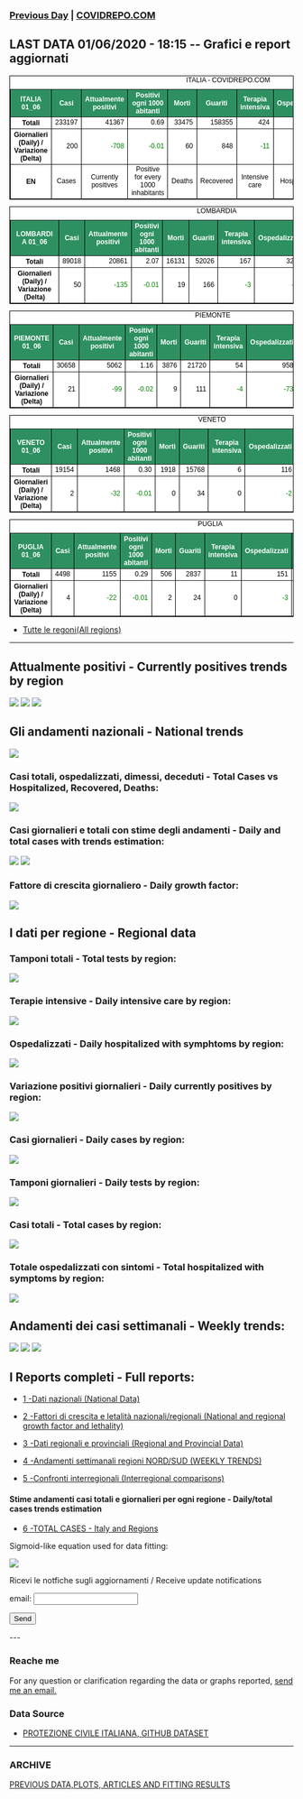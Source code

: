 <!-- start -->
### [Previous Day](/index_31_05.md) | <a href="https://marcelchiarello.github.io/showdata/">COVIDREPO.COM</a>
## LAST DATA 01/06/2020 - 18:15 -- Grafici e report aggiornati

<table style=" color:black; font-size:12; font-family:arial; text-align:center; " cellpadding="2.5" cellspacing="0" border="1" bordercolor="black" bgcolor="#FFFFFF">
<caption>ITALIA - COVIDREPO.COM</caption>
<tr style="color:#FFFFFF;background:#2E9061">
<th>ITALIA 01_06</th>
<th>Casi</th>
<th>Attualmente positivi</th>
<th>Positivi ogni 1000 abitanti</th>
<th>Morti</th>
<th>Guariti</th>
<th>Terapia intensiva</th>
<th>Ospedalizzati</th>
<th>Ricoverati con sintomi</th>
<th>Isolamento domiciliare</th>
<th>Tamponi</th>
</tr>
<tr>
<th>Totali</th>
<td align="right"> 233197</td>
<td align="right"> 41367</td>
<td align="right"> 0.69</td>
<td align="right"> 33475</td>
<td align="right"> 158355</td>
<td align="right"> 424</td>
<td align="right"> 6523</td>
<td align="right"> 6099</td>
<td align="right"> 34844</td>
<td align="right"> 3910133</td>
</tr>
<tr>
<th>Giornalieri (Daily) / Variazione (Delta)</th>
<td align="right"> 200</td>
<td align="right" style=" color:green; "> -708</td>
<td align="right" style=" color:green; "> -0.01</td>
<td align="right"> 60</td>
<td align="right"> 848</td>
<td align="right" style=" color:green; "> -11</td>
<td align="right" style=" color:green; "> -299</td>
<td align="right" style=" color:green; "> -288</td>
<td align="right" style=" color:green; "> -409</td>
<td align="right"> 31394</td>
</tr>
<tr>
<th>EN</th>
<td>Cases</td>
<td>Currently positives</td>
<td>Positive for every 1000 inhabitants</td>
<td>Deaths</td>
<td>Recovered</td>
<td>Intensive care</td>
<td>Hospitalized</td>
<td>Hospitalized with symptoms</td>
<td>Home isolation</td>
<td>Tests</td>
</tr>
</table>

<table style=" color:black; font-size:12; font-family:arial; text-align:center; " cellpadding="2.5" cellspacing="0" border="1" bordercolor="black" bgcolor="#FFFFFF">
<caption>LOMBARDIA</caption>
<tr style="color:#FFFFFF;background:#2E9061">
<th>LOMBARDIA 01_06</th>
<th>Casi</th>
<th>Attualmente positivi</th>
<th>Positivi ogni 1000 abitanti</th>
<th>Morti</th>
<th>Guariti</th>
<th>Terapia intensiva</th>
<th>Ospedalizzati</th>
<th>Ricoverati con sintomi</th>
<th>Isolamento domiciliare</th>
<th>Tamponi</th>
</tr>
<tr>
<th>Totali</th>
<td align="right"> 89018</td>
<td align="right"> 20861</td>
<td align="right"> 2.07</td>
<td align="right"> 16131</td>
<td align="right"> 52026</td>
<td align="right"> 167</td>
<td align="right"> 3252</td>
<td align="right"> 3085</td>
<td align="right"> 17609</td>
<td align="right"> 757446</td>
</tr>
<tr>
<th>Giornalieri (Daily) / Variazione (Delta)</th>
<td align="right"> 50</td>
<td align="right" style=" color:green; "> -135</td>
<td align="right" style=" color:green; "> -0.01</td>
<td align="right"> 19</td>
<td align="right"> 166</td>
<td align="right" style=" color:green; "> -3</td>
<td align="right" style=" color:green; "> -49</td>
<td align="right" style=" color:green; "> -46</td>
<td align="right" style=" color:green; "> -86</td>
<td align="right"> 3572</td>
</tr>
</table>

<table style=" color:black; font-size:12; font-family:arial; text-align:center; " cellpadding="2.5" cellspacing="0" border="1" bordercolor="black" bgcolor="#FFFFFF">
<caption>PIEMONTE</caption>
<tr style="color:#FFFFFF;background:#2E9061">
<th>PIEMONTE 01_06</th>
<th>Casi</th>
<th>Attualmente positivi</th>
<th>Positivi ogni 1000 abitanti</th>
<th>Morti</th>
<th>Guariti</th>
<th>Terapia intensiva</th>
<th>Ospedalizzati</th>
<th>Ricoverati con sintomi</th>
<th>Isolamento domiciliare</th>
<th>Tamponi</th>
</tr>
<tr>
<th>Totali</th>
<td align="right"> 30658</td>
<td align="right"> 5062</td>
<td align="right"> 1.16</td>
<td align="right"> 3876</td>
<td align="right"> 21720</td>
<td align="right"> 54</td>
<td align="right"> 958</td>
<td align="right"> 904</td>
<td align="right"> 4104</td>
<td align="right"> 321476</td>
</tr>
<tr>
<th>Giornalieri (Daily) / Variazione (Delta)</th>
<td align="right"> 21</td>
<td align="right" style=" color:green; "> -99</td>
<td align="right" style=" color:green; "> -0.02</td>
<td align="right"> 9</td>
<td align="right"> 111</td>
<td align="right" style=" color:green; "> -4</td>
<td align="right" style=" color:green; "> -73</td>
<td align="right" style=" color:green; "> -69</td>
<td align="right" style=" color:green; "> -26</td>
<td align="right"> 2343</td>
</tr>
</table>

<table style=" color:black; font-size:12; font-family:arial; text-align:center; " cellpadding="2.5" cellspacing="0" border="1" bordercolor="black" bgcolor="#FFFFFF">
<caption>VENETO</caption>
<tr style="color:#FFFFFF;background:#2E9061">
<th>VENETO 01_06</th>
<th>Casi</th>
<th>Attualmente positivi</th>
<th>Positivi ogni 1000 abitanti</th>
<th>Morti</th>
<th>Guariti</th>
<th>Terapia intensiva</th>
<th>Ospedalizzati</th>
<th>Ricoverati con sintomi</th>
<th>Isolamento domiciliare</th>
<th>Tamponi</th>
</tr>
<tr>
<th>Totali</th>
<td align="right"> 19154</td>
<td align="right"> 1468</td>
<td align="right"> 0.30</td>
<td align="right"> 1918</td>
<td align="right"> 15768</td>
<td align="right"> 6</td>
<td align="right"> 116</td>
<td align="right"> 110</td>
<td align="right"> 1352</td>
<td align="right"> 675934</td>
</tr>
<tr>
<th>Giornalieri (Daily) / Variazione (Delta)</th>
<td align="right"> 2</td>
<td align="right" style=" color:green; "> -32</td>
<td align="right" style=" color:green; "> -0.01</td>
<td align="right"> 0</td>
<td align="right"> 34</td>
<td align="right"> 0</td>
<td align="right" style=" color:green; "> -2</td>
<td align="right" style=" color:green; "> -2</td>
<td align="right" style=" color:green; "> -30</td>
<td align="right"> 6166</td>
</tr>
</table>

<table style=" color:black; font-size:12; font-family:arial; text-align:center; " cellpadding="2.5" cellspacing="0" border="1" bordercolor="black" bgcolor="#FFFFFF">
<caption>PUGLIA</caption>
<tr style="color:#FFFFFF;background:#2E9061">
<th>PUGLIA 01_06</th>
<th>Casi</th>
<th>Attualmente positivi</th>
<th>Positivi ogni 1000 abitanti</th>
<th>Morti</th>
<th>Guariti</th>
<th>Terapia intensiva</th>
<th>Ospedalizzati</th>
<th>Ricoverati con sintomi</th>
<th>Isolamento domiciliare</th>
<th>Tamponi</th>
</tr>
<tr>
<th>Totali</th>
<td align="right"> 4498</td>
<td align="right"> 1155</td>
<td align="right"> 0.29</td>
<td align="right"> 506</td>
<td align="right"> 2837</td>
<td align="right"> 11</td>
<td align="right"> 151</td>
<td align="right"> 140</td>
<td align="right"> 1004</td>
<td align="right"> 119650</td>
</tr>
<tr>
<th>Giornalieri (Daily) / Variazione (Delta)</th>
<td align="right"> 4</td>
<td align="right" style=" color:green; "> -22</td>
<td align="right" style=" color:green; "> -0.01</td>
<td align="right"> 2</td>
<td align="right"> 24</td>
<td align="right"> 0</td>
<td align="right" style=" color:green; "> -3</td>
<td align="right" style=" color:green; "> -3</td>
<td align="right" style=" color:green; "> -19</td>
<td align="right"> 998</td>
</tr>
</table>

- [Tutte le regoni(All regions)](/Tables/regionsTable_01_06.md)

---

## Attualmente positivi - Currently positives trends by region
<img src="https://covidrepo.com/RUN_01_06/RUN4/RUN_INTEREGION_16.png">
<img src="https://covidrepo.com/RUN_01_06/RUN4/RUN_INTEREGION_17.png">
<img src="https://covidrepo.com/RUN_01_06/RUN4/RUN_INTEREGION_18.png">

## Gli andamenti nazionali - National trends
<img src="https://marcelchiarello.github.io/showdata/RUN_01_06/RUN0/RUN_DATA_ITALIA_01.png">

### Casi totali, ospedalizzati, dimessi, deceduti - Total Cases vs Hospitalized, Recovered, Deaths:
<img src="https://marcelchiarello.github.io/showdata/RUN_01_06/RUN0/RUN_DATA_ITALIA_02.png">

### Casi giornalieri e totali con stime degli andamenti - Daily and total cases with trends estimation:
<img src="https://marcelchiarello.github.io/showdata/RUN_01_06/RUN1/RUN_DATA_FIT_TOTAL_CASES_ITALY_REGIONS_01.png">
<img src="https://marcelchiarello.github.io/showdata/RUN_01_06/RUN1/RUN_DATA_FIT_TOTAL_CASES_ITALY_REGIONS_02.png">

### Fattore di crescita giornaliero - Daily growth factor:
<img src="https://marcelchiarello.github.io/showdata/RUN_01_06/RUN6/RUN_FACTORS_01.png">

## I dati per regione - Regional data

### Tamponi totali - Total tests by region:
<img src="https://marcelchiarello.github.io/showdata/RUN_01_06/RUN4/RUN_INTEREGION_02.png">

### Terapie intensive - Daily intensive care by region:
<img src="https://marcelchiarello.github.io/showdata/RUN_01_06/RUN4/RUN_INTEREGION_13.png">

### Ospedalizzati - Daily hospitalized with symphtoms by region:
<img src="https://marcelchiarello.github.io/showdata/RUN_01_06/RUN4/RUN_INTEREGION_14.png">

### Variazione positivi giornalieri - Daily currently positives by region:
<img src="https://marcelchiarello.github.io/showdata/RUN_01_06/RUN4/RUN_INTEREGION_15.png">

### Casi giornalieri - Daily cases by region:
<img src="https://marcelchiarello.github.io/showdata/RUN_01_06/RUN4/RUN_INTEREGION_11.png">

### Tamponi giornalieri - Daily tests by region:
<img src="https://marcelchiarello.github.io/showdata/RUN_01_06/RUN4/RUN_INTEREGION_12.png">

### Casi totali - Total cases by region:
<img src="https://marcelchiarello.github.io/showdata/RUN_01_06/RUN4/RUN_INTEREGION_01.png">

### Totale ospedalizzati con sintomi - Total hospitalized with symptoms by region:
<img src="https://marcelchiarello.github.io/showdata/RUN_01_06/RUN4/RUN_INTEREGION_05.png">

## Andamenti dei casi settimanali - Weekly trends:
<img src="https://marcelchiarello.github.io/showdata/RUN_01_06/RUN5/RUN_NEWTRENDS_01.png">
<img src="https://marcelchiarello.github.io/showdata/RUN_01_06/RUN5/RUN_NEWTRENDS_02.png">
<img src="https://marcelchiarello.github.io/showdata/RUN_01_06/RUN5/RUN_NEWTRENDS_03.png">

## I Reports completi - Full reports:

- [1 -Dati nazionali (National Data)](/RUN_01_06/RUN0/RUN.html)

- [2 -Fattori di crescita e letalità nazionali/regionali (National and regional growth factor and lethality)](/RUN_01_06/RUN6/RUN.html)

- [3 -Dati regionali e provinciali (Regional and Provincial Data)](/RUN_01_06/RUN2/RUN.html)

- [4 -Andamenti settimanali regioni NORD/SUD (WEEKLY TRENDS)](/RUN_01_06/RUN5/RUN.html)

- [5 -Confronti interregionali (Interregional comparisons)](/RUN_01_06/RUN4/RUN.html)

#### Stime andamenti casi totali e giornalieri per ogni regione - Daily/total cases trends estimation

- [6 -TOTAL CASES - Italy and Regions](/RUN_01_06/RUN1/RUN.html)

Sigmoid-like equation used for data fitting:

<img src="https://latex.codecogs.com/svg.latex?Sig = \frac{a}{e^{b(x+c)} + a_1e^{b_1(x+c_1)} - d}" border="0"/>

Ricevi le notfiche sugli aggiornamenti / Receive update notifications
<form
action="https://formspree.io/mgenvwep"
method="POST"
>
<label>
email:
<input type="text" name="_replyto">
</label>

<!-- your other form fields go here -->

<button type="submit">Send</button>
</form>
---

### Reache me

For any question or clarification regarding the data or graphs reported, <a href="mailto:marcello.chiarello@outlook.com">send me an email.</a>


### Data Source

- [PROTEZIONE CIVILE ITALIANA, GITHUB DATASET](https://github.com/pcm-dpc/COVID-19)

---

### ARCHIVE
[PREVIOUS DATA,PLOTS, ARTICLES AND FITTING RESULTS](/archive.md)
